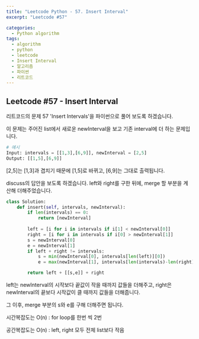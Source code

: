 ```yaml
---
title: "Leetcode Python - 57. Insert Interval"
excerpt: "Leetcode #57"

categories:
  - Python algorithm
tags:
  - algorithm
  - python
  - leetcode
  - Insert Interval
  - 알고리즘
  - 파이썬
  - 리트코드
---
```


## Leetcode #57 - Insert Interval
리트코드의 문제 57 'Insert Intervals'을 파이썬으로 풀어 보도록 하겠습니다. 

이 문제는 주어진 list에서 새로운 newInterval을 보고 기존 interval에 더 하는 문제입니다.
```python
# 예시
Input: intervals = [[1,3],[6,9]], newInterval = [2,5]
Output: [[1,5],[6,9]]
```
[2,5]는 [1,3]과 겹치기 때문에 [1,5]로 바뀌고, [6,9]는 그대로 출력됩니다.

discuss의 답안을 보도록 하겠습니다.
left와 right를 구한 뒤에, merge 할 부분을 계산해 더해주었습니다.

```python
class Solution:
    def insert(self, intervals, newInterval):
        if len(intervals) == 0:
            return [newInterval]
        
        left = [i for i in intervals if i[1] < newInterval[0]]
        right = [i for i in intervals if i[0] > newInterval[1]]
        s = newInterval[0]
        e = newInterval[1]
        if left + right != intervals:
            s = min(newInterval[0], intervals[len(left)][0])
            e = max(newInterval[1], intervals[len(intervals)-len(right)-1][1])

        return left + [[s,e]] + right
```

left는 newInterval의 시작보다 끝값이 작을 때까지 값들을 더해주고,
right은 newInterval의 끝보다 시작값이 클 때까지 값들을 더해줍니다.

그 이후, merge 부분의 s와 e를 구해 더해주면 됩니다.


시간복잡도는 O(n) : for loop를 한번 씩 2번

공간복잡도는 O(n) : left, right 모두 전체 list보다 작음
